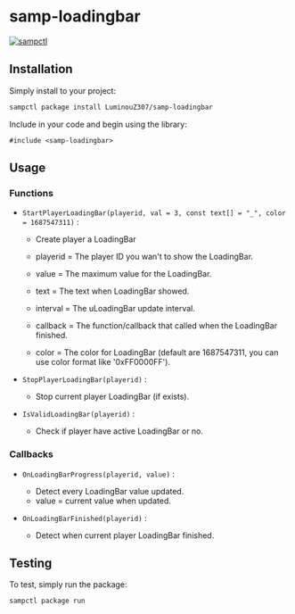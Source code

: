# samp-loadingbar

[![sampctl](https://img.shields.io/badge/sampctl-samp--loadingbar-2f2f2f.svg?style=for-the-badge)](https://github.com/LuminouZ307/samp-loadingbar)

<!--
Short description of your library, why it's useful, some examples, pictures or
videos. Link to your forum release thread too.

Remember: You can use "forumfmt" to convert this readme to forum BBCode!

What the sections below should be used for:

`## Installation`: Leave this section un-edited unless you have some specific
additional installation procedure.

`## Testing`: Whether your library is tested with a simple `main()` and `print`,
unit-tested, or demonstrated via prompting the player to connect, you should
include some basic information for users to try out your code in some way.

And finally, maintaining your version number`:

* Follow [Semantic Versioning](https://semver.org/)
* When you release a new version, update `VERSION` and `git tag` it
* Versioning is important for sampctl to use the version control features

Happy Pawning!
-->

## Installation

Simply install to your project:

```bash
sampctl package install LuminouZ307/samp-loadingbar
```

Include in your code and begin using the library:

```pawn
#include <samp-loadingbar>
```

## Usage

### Functions

* `StartPlayerLoadingBar(playerid, val = 3, const text[] = "_", color = 1687547311)` :

  * Create player a LoadingBar
  
  * playerid = The player ID you wan't to show the LoadingBar.
  * value = The maximum value for the LoadingBar.
  * text = The text when LoadingBar showed.
  * interval = The uLoadingBar update interval.
  * callback = The function/callback that called when the LoadingBar finished.
  * color = The color for LoadingBar (default are 1687547311, you can use color format like '0xFF0000FF').

* `StopPlayerLoadingBar(playerid)` :

  * Stop current player LoadingBar (if exists).

* `IsValidLoadingBar(playerid)` :

  * Check if player have active LoadingBar or no.

### Callbacks

* `OnLoadingBarProgress(playerid, value)` :

  * Detect every LoadingBar value updated.
  * value = current value when updated.

* `OnLoadingBarFinished(playerid)` :

  * Detect when current player LoadingBar finished.

<!--
Write your code documentation or examples here. If your library is documented in
the source code, direct users there. If not, list your API and describe it well
in this section. If your library is passive and has no API, simply omit this
section.
-->

## Testing

<!--
Depending on whether your package is tested via in-game "demo tests" or
y_testing unit-tests, you should indicate to readers what to expect below here.
-->

To test, simply run the package:

```bash
sampctl package run
```
